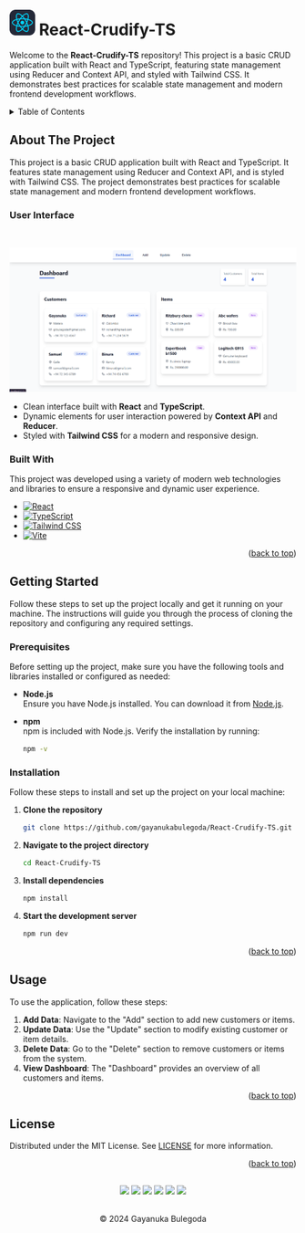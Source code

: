 <a id="readme-top"></a>
<div>

  # <img src="https://github.com/tandpfun/skill-icons/raw/main/icons/React-Dark.svg" width="45" alt="React Icons"> React-Crudify-TS

  <p align="left">
    Welcome to the <strong>React-Crudify-TS</strong> repository! This project is a basic CRUD application built with React and TypeScript, featuring state management using Reducer and Context API, and styled with Tailwind CSS. It demonstrates best practices for scalable state management and modern frontend development workflows.
    <br />
</div>

<!-- TABLE OF CONTENTS -->
<details>
  <summary>Table of Contents</summary>
  <ol>
    <li>
      <a href="#about-the-project">About The Project</a>
      <ul>
        <li><a href="#built-with">Built With</a></li>
      </ul>
    </li>
    <li>
      <a href="#getting-started">Getting Started</a>
      <ul>
        <li><a href="#prerequisites">Prerequisites</a></li>
        <li><a href="#installation">Installation</a></li>
      </ul>
    </li>
    <li>
      <a href="#usage">Usage</a>
    </li>
    <li>
      <a href="#license">License</a>
    </li>
  </ol>
</details>

<!-- ABOUT THE PROJECT -->

## About The Project

This project is a basic CRUD application built with React and TypeScript. It features state management using Reducer and Context API, and is styled with Tailwind CSS. The project demonstrates best practices for scalable state management and modern frontend development workflows.

### User Interface
<br>

![Design-Thumbnail](src/assets/Readme-demo-img.png)

- Clean interface built with **React** and **TypeScript**.
- Dynamic elements for user interaction powered by **Context API** and **Reducer**.
- Styled with **Tailwind CSS** for a modern and responsive design.

### Built With

This project was developed using a variety of modern web technologies and libraries to ensure a responsive and dynamic user experience.

- [![React][React.com]][React-url]
- [![TypeScript][TypeScript.com]][TypeScript-url]
- [![Tailwind CSS][TailwindCSS.com]][TailwindCSS-url]
- [![Vite][Vite.com]][Vite-url]

<p align="right">(<a href="#readme-top">back to top</a>)</p>

<!-- GETTING STARTED -->

## Getting Started

Follow these steps to set up the project locally and get it running on your machine. The instructions will guide you through the process of cloning the repository and configuring any required settings.

### Prerequisites

Before setting up the project, make sure you have the following tools and libraries installed or configured as needed:

- **Node.js**  
  Ensure you have Node.js installed. You can download it from [Node.js](https://nodejs.org/).

- **npm**  
  npm is included with Node.js. Verify the installation by running:
  ```sh
  npm -v
  ```

### Installation

Follow these steps to install and set up the project on your local machine:

1. **Clone the repository**

   ```sh
   git clone https://github.com/gayanukabulegoda/React-Crudify-TS.git
   ```

2. **Navigate to the project directory**

   ```sh
   cd React-Crudify-TS
   ```

3. **Install dependencies**

   ```sh
   npm install
   ```

4. **Start the development server**

   ```sh
   npm run dev
   ```

<p align="right">(<a href="#readme-top">back to top</a>)</p>

<!-- USAGE -->

## Usage

To use the application, follow these steps:

1. **Add Data**: Navigate to the "Add" section to add new customers or items.
2. **Update Data**: Use the "Update" section to modify existing customer or item details.
3. **Delete Data**: Go to the "Delete" section to remove customers or items from the system.
4. **View Dashboard**: The "Dashboard" provides an overview of all customers and items.

<p align="right">(<a href="#readme-top">back to top</a>)</p>

<!-- LICENSE -->

## License

Distributed under the MIT License. See [LICENSE](LICENSE) for more information.

<p align="right">(<a href="#readme-top">back to top</a>)</p>

##

<div align="center">
<a href="https://github.com/gayanukabulegoda" target="_blank"><img src = "https://img.shields.io/badge/GitHub-100000?style=for-the-badge&logo=github&logoColor=white"></a>
<a href="https://git-scm.com/" target="_blank"><img src = "https://img.shields.io/badge/Git-100000?style=for-the-badge&logo=git&logoColor=white"></a>
<a href="https://reactjs.org/" target="_blank"><img src = "https://img.shields.io/badge/React-100000?style=for-the-badge&logo=react&logoColor=white"></a>
<a href="https://www.typescriptlang.org/" target="_blank"><img src = "https://img.shields.io/badge/TypeScript-100000?style=for-the-badge&logo=typescript&logoColor=white"></a>
<a href="https://tailwindcss.com/" target="_blank"><img src = "https://img.shields.io/badge/Tailwind_CSS-100000?style=for-the-badge&logo=tailwindcss&logoColor=white"></a>
<a href="https://vitejs.dev/" target="_blank"><img src = "https://img.shields.io/badge/Vite-100000?style=for-the-badge&logo=vite&logoColor=white"></a>
</div> <br>
<p align="center">
  &copy; 2024 Gayanuka Bulegoda
</p>

[React.com]: https://img.shields.io/badge/React-61DAFB?style=for-the-badge&logo=react&logoColor=black
[React-url]: https://reactjs.org/
[TypeScript.com]: https://img.shields.io/badge/TypeScript-3178C6?style=for-the-badge&logo=typescript&logoColor=white
[TypeScript-url]: https://www.typescriptlang.org/
[TailwindCSS.com]: https://img.shields.io/badge/Tailwind_CSS-38B2AC?style=for-the-badge&logo=tailwind-css&logoColor=white
[TailwindCSS-url]: https://tailwindcss.com/
[Vite.com]: https://img.shields.io/badge/Vite-646CFF?style=for-the-badge&logo=vite&logoColor=white
[Vite-url]: https://vitejs.dev/
